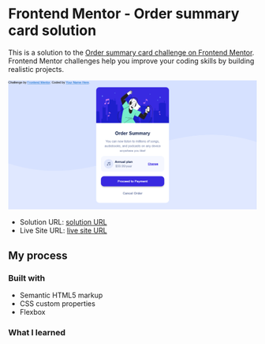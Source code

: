 # Frontend Mentor - Order summary card solution

This is a solution to the [Order summary card challenge on Frontend Mentor](https://www.frontendmentor.io/challenges/order-summary-component-QlPmajDUj). Frontend Mentor challenges help you improve your coding skills by building realistic projects. 




![My Solution](images/Bernice.png)



- Solution URL: [solution URL](https://github.com/aurellia-bernice/Order-summary-card-solution)
- Live Site URL: [live site URL](https://aurellia-bernice.github.io/Order-summary-card-solution/)

## My process

### Built with

- Semantic HTML5 markup
- CSS custom properties
- Flexbox


### What I learned




